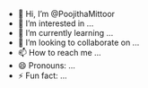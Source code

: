 - 👋 Hi, I’m @PoojithaMittoor
- 👀 I’m interested in ...
- 🌱 I’m currently learning ...
- 💞️ I’m looking to collaborate on ...
- 📫 How to reach me ...
- 😄 Pronouns: ...
- ⚡ Fun fact: ...

<!---
PoojithaMittoor/PoojithaMittoor is a ✨ special ✨ repository because its `README.md` (this file) appears on your GitHub profile.
You can click the Preview link to take a look at your changes.
--->
